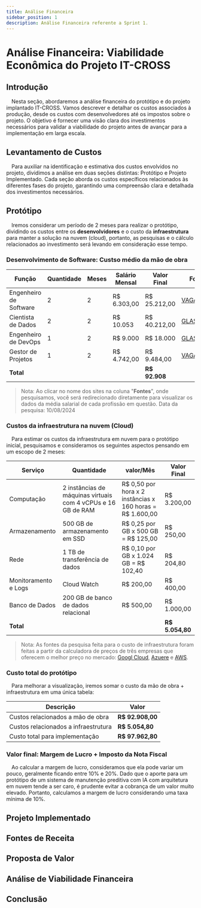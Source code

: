 ```yaml
---
title: Análise Financeira
sidebar_position: 1
description: Análise Financeira referente a Sprint 1.
---
```

# Análise Financeira: Viabilidade Econômica do Projeto IT-CROSS

## Introdução

&emsp;Nesta seção, abordaremos a análise financeira do protótipo e do projeto implantado IT-CROSS. Vamos descrever e detalhar os custos associados à produção, desde os custos com desenvolvedores até os impostos sobre o projeto. O objetivo é fornecer uma visão clara dos investimentos necessários para validar a viabilidade do projeto antes de avançar para a implementação em larga escala.

## Levantamento de Custos 

&emsp;Para auxiliar na identificação e estimativa dos custos envolvidos no projeto, dividimos a análise em duas seções distintas: Protótipo e Projeto Implementado. Cada seção aborda os custos específicos relacionados às diferentes fases do projeto, garantindo uma compreensão clara e detalhada dos investimentos necessários.

## Protótipo 

&emsp;Iremos considerar um período de 2 meses para realizar o protótipo, dividindo os custos entre os **desenvolvidores** e o custo da **infraestrutura** para manter a solução na nuvem (cloud), portanto, as pesquisas e o cálculo relacionados ao investimento será levando em consideração esse tempo.



<p align="center">

### Desenvolvimento de Software: Custso médio da mão de obra

| Função                 | Quantidade | Meses | Salário Mensal | Valor Final    | Fonte                |
| ---------------------  | ---------- | ----- | -------------- | -------------- | -------------------- |
| Engenheiro de Software | 2          | 2     | R$ 6.303,00    | R$ 25.212,00   | [VAGAS](https://www.vagas.com.br/cargo/engenheiro-de-software#:~:text=No%20cargo%20de%20Engenheiro%20de,de%20R%24%206.303%2C00.) |
| Cientista de Dados     | 2          | 2     | R$ 10.053      | R$ 40.212,00   | [GLASSDOR](https://www.glassdoor.com.br/Sal%C3%A1rios/cientista-de-dados-sal%C3%A1rio-SRCH_KO0,18.htm) |
| Engenheiro de DevOps   | 1          | 2     | R$ 9.000       | R$ 18.000      | [GLASSDOR](https://www.glassdoor.com.br/Sal%C3%A1rios/devops-engineer-sal%C3%A1rio-SRCH_KO0,15.htm) |
| Gestor de Projetos     | 1          | 2     | R$ 4.742,00    | R$ 9.484,00   | [VAGAS](https://www.vagas.com.br/cargo/gestao-de-projetos) |
| **Total**              |            |       |                | **R$ 92.908** |                    |

</p>

>Nota: Ao clicar no nome dos sites na coluna "**Fontes**", onde pesquisamos, você será redirecionado diretamente para visualizar os dados da média salarial de cada profissão em questão.
>Data da pesquisa: 10/08/2024

<p align="center">

### Custos da infraestrutura na nuvem (Cloud)

&emsp;Para estimar os custos da infraestrutura em nuvem para o protótipo inicial, pesquisamos e consideramos os seguintes aspectos pensando em um escopo de 2 meses:

| Serviço                | Quantidade | valor/Mês   | Valor Final | 
| ---------------------  | ---------- | ----- | -------------- | 
| Computação             | 2 instâncias de máquinas virtuais com 4 vCPUs e 16 GB de RAM | R$ 0,50 por hora x 2 instâncias x 160 horas = R$ 1.600,00 | R$ 3.200,00 | 
| Armazenamento          | 500 GB de armazenamento em SSD | R$ 0,25 por GB x 500 GB = R$ 125,00 | R$ 250,00 | 
| Rede                   | 1 TB de transferência de dados | R$ 0,10 por GB x 1.024 GB = R$ 102,40 |  R$ 204,80 |
| Monitoramento e Logs   | Cloud Watch | R$ 200,00 | R$ 400,00    | 
| Banco de Dados         | 200 GB de banco de dados relacional | R$ 500,00 | R$ 1.000,00 | 
| **Total**              |            |       | **R$ 5.054,80**  |  

</p>

>Nota: As fontes da pesquisa feita para o custo de infraestrutura foram feitas a partir da calculadora de preços de três empresas que oferecem o melhor preço no mercado: [Googl Cloud](https://cloud.google.com/products/calculator/?utm_source=google&utm_medium=cpc&utm_campaign=latam-BR-all-pt-dr-BKWS-all-all-trial-p-dr-1707800-LUAC0014411&utm_content=text-ad-none-any-DEV_c-CRE_534950712418-ADGP_Hybrid+%7C+BKWS+-+PHR+%7C+Txt_GCP-Price+Calculator-KWID_43700071226328618-kwd-527030757336&utm_term=KW_google%20cloud%20platform%20pricing%20calculator-ST_google+cloud+platform+pricing+calculator&gad_source=1&gclid=Cj0KCQjwn9y1BhC2ARIsAG5IY-6JiY0ScOr-yHDcpRZh_r15BxP9dBPXCe7JVaEZTPqJbRbdtnIEzc8aAtZLEALw_wcB&gclsrc=aw.ds), [Azuere](https://azure.microsoft.com/en-us/pricing/calculator/) e [AWS](https://calculator.aws/#/). 

<p align="center">

### Custo total do protótipo

&emsp;Para melhorar a visualização, iremos somar o custo da mão de obra + infraestrutura em uma única tabela:

| Descrição | Valor |
| --------- | ------|
| Custos relacionados a mão de obra | **R$ 92.908,00** |
| Custos relacionados a infraestrutura | **R$ 5.054,80** |
| Custo total para implementação | **R$ 97.962,80** |

</p>

### Valor final: Margem de Lucro + Imposto da Nota Fiscal

&emsp;Ao calcular a margem de lucro, consideramos que ela pode variar um pouco, geralmente ficando entre 10% e 20%. Dado que o aporte para um protótipo de um sistema de manutenção preditiva com IA com arquitetura em nuvem tende a ser caro, é prudente evitar a cobrança de um valor muito elevado. Portanto, calculamos a margem de lucro considerando uma taxa mínima de 10%.

## Projeto Implementado

## Fontes de Receita

## Proposta de Valor

## Análise de Viabilidade Financeira 

## Conclusão 
